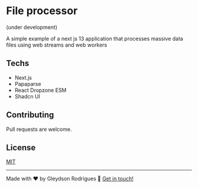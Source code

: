 # File processor
(under development)

A simple example of a next js 13 application that processes massive data files using web streams and web workers

## Techs

- Next.js
- Papaparse
- React Dropzone ESM
- Shadcn UI

## Contributing

Pull requests are welcome.

## License

[MIT](./LICENSE)

---

Made with ♥ by Gleydson Rodrigues :wave: [Get in touch!](https://twitter.com/gleydsonsr)
